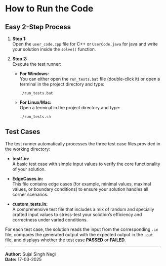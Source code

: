 # How to Run the Code

## Easy 2-Step Process

1. **Step 1:**  
   Open the `user_code.cpp` file for C++ or `UserCode.java` for java and write your solution inside the `solve()` function.

2. **Step 2:**  
   Execute the test runner:
   - **For Windows:**  
     You can either open the `run_tests.bat` file (double-click it) or open a terminal in the project directory and type:  
     ```
     ./run_tests.bat
     ```
   - **For Linux/Mac:**  
     Open a terminal in the project directory and type:
     ```
     ./run_tests.sh
     ```

## Test Cases

The test runner automatically processes the three test case files provided in the working directory:

- **test1.in:**  
  A basic test case with simple input values to verify the core functionality of your solution.

- **EdgeCases.in:**  
  This file contains edge cases (for example, minimal values, maximal values, or boundary conditions) to ensure your solution handles all corner scenarios.

- **custom_tests.in:**  
  A comprehensive test file that includes a mix of random and specially crafted input values to stress-test your solution’s efficiency and correctness under varied conditions.

For each test case, the solution reads the input from the corresponding `.in` file, compares the generated output with the expected output in the `.out` file, and displays whether the test case **PASSED** or **FAILED**.

---

**Author:** Sujal Singh Negi  
**Date:** 17-03-2025
